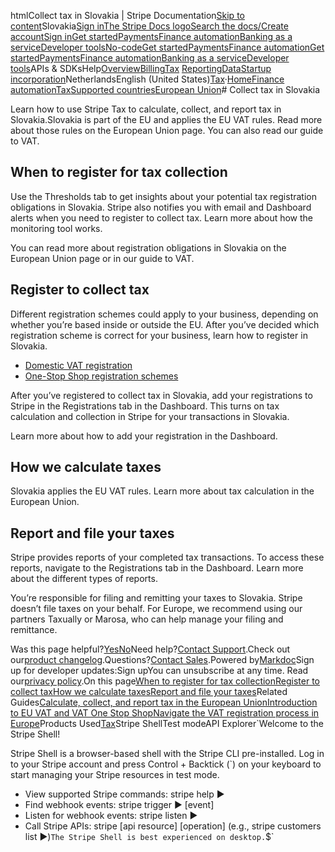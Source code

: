 htmlCollect tax in Slovakia | Stripe Documentation[Skip to content](#main-content)Slovakia[Sign in](https://dashboard.stripe.com/login?redirect=https%3A%2F%2Fdocs.stripe.com%2Ftax%2Fsupported-countries%2Feuropean-union%2Fslovakia)[The Stripe Docs logo](/)[Search the docs/](#)[Create account](https://dashboard.stripe.com/register)[Sign in](https://dashboard.stripe.com/login?redirect=https%3A%2F%2Fdocs.stripe.com%2Ftax%2Fsupported-countries%2Feuropean-union%2Fslovakia)[Get started](/get-started)[Payments](/payments)[Finance automation](/finance-automation)[Banking as a service](/financial-services)[Developer tools](/development)[No-code](/no-code)[Get started](/get-started)[Payments](/payments)[Finance automation](/finance-automation)[](#)[Get started](/get-started)[Payments](/payments)[Finance automation](/finance-automation)[Banking as a service](/financial-services)[Developer tools](/development)[](#)APIs & SDKsHelp[Overview](/docs/finance-automation)[Billing](#)[Tax](#)
[Reporting](#)[Data](#)[Startup incorporation](#)NetherlandsEnglish (United States)[](#)[](#)[Tax](/tax)·[Home](/docs)[Finance automation](/docs/finance-automation)[Tax](/docs/tax)[Supported countries](/docs/tax/supported-countries)[European Union](/docs/tax/supported-countries/european-union)# Collect tax in Slovakia

Learn how to use Stripe Tax to calculate, collect, and report tax in Slovakia.Slovakia is part of the EU and applies the EU VAT rules. Read more about those rules on the European Union page. You can also read our guide to VAT.

## When to register for tax collection

Use the Thresholds tab to get insights about your potential tax registration obligations in Slovakia. Stripe also notifies you with email and Dashboard alerts when you need to register to collect tax. Learn more about how the monitoring tool works.

You can read more about registration obligations in Slovakia on the European Union page or in our guide to VAT.

## Register to collect tax

Different registration schemes could apply to your business, depending on whether you’re based inside or outside the EU. After you’ve decided which registration scheme is correct for your business, learn how to register in Slovakia.

- [Domestic VAT registration](https://www.financnasprava.sk/en/businesses/taxes-businesses#ZahranicnaOsobaDPH)
- [One-Stop Shop registration schemes](https://www.financnasprava.sk/en/businesses/taxes-businesses/value-added-tax/registration-oss)

After you’ve registered to collect tax in Slovakia, add your registrations to Stripe in the Registrations tab in the Dashboard. This turns on tax calculation and collection in Stripe for your transactions in Slovakia.

Learn more about how to add your registration in the Dashboard.

## How we calculate taxes

Slovakia applies the EU VAT rules. Learn more about tax calculation in the European Union.

## Report and file your taxes

Stripe provides reports of your completed tax transactions. To access these reports, navigate to the Registrations tab in the Dashboard. Learn more about the different types of reports.

You’re responsible for filing and remitting your taxes to Slovakia. Stripe doesn’t file taxes on your behalf. For Europe, we recommend using our partners Taxually or Marosa, who can help manage your filing and remittance.

Was this page helpful?[Yes](#)[No](#)Need help?[Contact Support](https://support.stripe.com/).Check out our[product changelog](https://stripe.com/blog/changelog).Questions?[Contact Sales](https://stripe.com/contact/sales).Powered by[Markdoc](https://markdoc.dev)Sign up for developer updates:Sign upYou can unsubscribe at any time. Read our[privacy policy](https://stripe.com/privacy).On this page[When to register for tax collection](#when-to-register-for-tax-collection)[Register to collect tax](#register-to-collect-tax)[How we calculate taxes](#how-we-calculate-taxes)[Report and file your taxes](#report-and-file-your-taxes)Related Guides[Calculate, collect, and report tax in the European Union](/docs/tax/supported-countries/european-union)[Introduction to EU VAT and VAT One Stop Shop](https://stripe.com/guides/introduction-to-eu-vat-and-vat-oss)[Navigate the VAT registration process in Europe](https://stripe.com/guides/tax-registration-process-europe)Products Used[Tax](/tax)Stripe ShellTest modeAPI Explorer[](https://stripe.com/docs/stripe-cli#install)`Welcome to the Stripe Shell!

Stripe Shell is a browser-based shell with the Stripe CLI pre-installed. Log in to your
Stripe account and press Control + Backtick (`) on your keyboard to start managing your Stripe
resources in test mode.

- View supported Stripe commands: stripe help ▶️
- Find webhook events: stripe trigger ▶️ [event]
- Listen for webhook events: stripe listen ▶
- Call Stripe APIs: stripe [api resource] [operation] (e.g., stripe customers list ▶️)`The Stripe Shell is best experienced on desktop.`$`